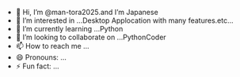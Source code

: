 - 👋 Hi, I’m @man-tora2025.and I’m Japanese 
- 👀 I’m interested in ...Desktop Applocation with many features.etc...
- 🌱 I’m currently learning ...Python
- 💞️ I’m looking to collaborate on ...PythonCoder
- 📫 How to reach me ...
- 😄 Pronouns: ...
- ⚡ Fun fact: ...

<!---
man-tora2025/man-tora2025 is a ✨ special ✨ repository because its `README.md` (this file) appears on your GitHub profile.
You can click the Preview link to take a look at your changes.
--->
